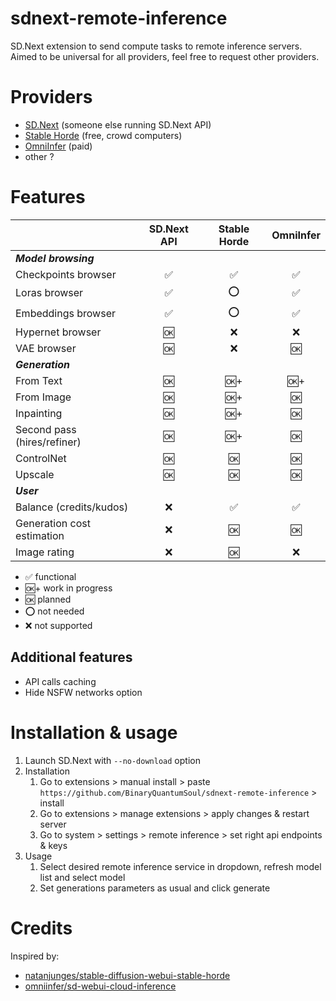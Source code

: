 # sdnext-remote-inference
SD.Next extension to send compute tasks to remote inference servers.
Aimed to be universal for all providers, feel free to request other providers.

# Providers
- [SD.Next](https://github.com/vladmandic/automatic) (someone else running SD.Next API)
- [Stable Horde](https://stablehorde.net/) (free, crowd computers)
- [OmniInfer](https://www.omniinfer.io/) (paid)
- other ?

# Features
|                             | SD.Next API | Stable Horde | OmniInfer |
|-----------------------------|:-----------:|:-----------:|:----------:|
| ***Model browsing***        |             |              |            |
| Checkpoints browser         |      ✅      |      ✅      |     ✅     |
| Loras browser               |      ✅      |      ⭕      |     ✅     |
| Embeddings browser          |      ✅      |      ⭕      |     ✅     |
| Hypernet browser            |      🆗      |      ❌      |     ❌     |
| VAE browser                 |      🆗      |      ❌      |     🆗     |
| ***Generation***            |             |              |            |
| From Text                   |      🆗      |      🆗+     |     🆗+    |
| From Image                  |      🆗      |      🆗+     |     🆗     |
| Inpainting                  |      🆗      |      🆗+     |     🆗     |
| Second pass (hires/refiner) |      🆗      |      🆗+     |     🆗     |
| ControlNet                  |      🆗      |      🆗      |     🆗     |
| Upscale                     |      🆗      |      🆗      |     🆗     |
| ***User***                  |             |              |            |
| Balance (credits/kudos)     |      ❌      |      ✅      |     ✅     |
| Generation cost estimation  |      ❌      |      🆗      |     🆗     |
| Image rating                |      ❌      |      🆗      |     ❌     |

- ✅ functional
- 🆗+ work in progress
- 🆗 planned
- ⭕ not needed
- ❌ not supported

## Additional features
- API calls caching
- Hide NSFW networks option

# Installation & usage
1. Launch SD.Next with `--no-download` option
2. Installation
    1. Go to extensions > manual install > paste `https://github.com/BinaryQuantumSoul/sdnext-remote-inference` > install
    2. Go to extensions > manage extensions > apply changes & restart server
    3. Go to system > settings > remote inference > set right api endpoints & keys
3. Usage
    1. Select desired remote inference service in dropdown, refresh model list and select model
    2. Set generations parameters as usual and click generate

# Credits
Inspired by:
- [natanjunges/stable-diffusion-webui-stable-horde](https://github.com/natanjunges/stable-diffusion-webui-stable-horde)
- [omniinfer/sd-webui-cloud-inference](https://github.com/omniinfer/sd-webui-cloud-inference)
